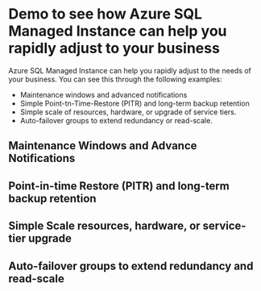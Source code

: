# Demo to see how Azure SQL Managed Instance can help you rapidly adjust to your business

Azure SQL Managed Instance can help you rapidly adjust to the needs of your business. You can see this through the following examples:

- Maintenance windows and advanced notifications
- Simple Point-tn-Time-Restore (PITR) and long-term backup retention
- Simple scale of resources, hardware, or upgrade of service tiers.
- Auto-failover groups to extend redundancy or read-scale.

## Maintenance Windows and Advance Notifications

## Point-in-time Restore (PITR) and long-term backup retention

## Simple Scale resources, hardware, or service-tier upgrade

## Auto-failover groups to extend redundancy and read-scale
